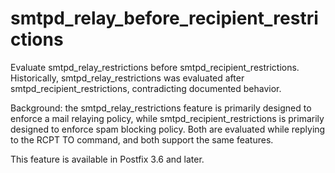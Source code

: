 # smtpd_relay_before_recipient_restrictions 

 Evaluate smtpd_relay_restrictions before smtpd_recipient_restrictions.
Historically, smtpd_relay_restrictions was evaluated after
smtpd_recipient_restrictions, contradicting documented behavior. 

 Background: the smtpd_relay_restrictions feature is primarily
designed to enforce a mail relaying policy, while
smtpd_recipient_restrictions is primarily designed to enforce spam
blocking policy. Both are evaluated while replying to the RCPT TO
command, and both support the same features. 

 This feature is available in Postfix 3.6 and later. 


